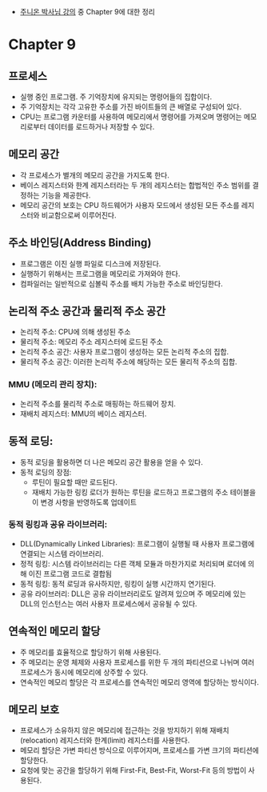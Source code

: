 - [주니온 박사님 강의](https://www.inflearn.com/course/%EC%9A%B4%EC%98%81%EC%B2%B4%EC%A0%9C-%EA%B3%B5%EB%A3%A1%EC%B1%85-%EC%A0%84%EA%B3%B5%EA%B0%95%EC%9D%98#curriculum) 중 Chapter 9에 대한 정리

# Chapter 9
## 프로세스
- 실행 중인 프로그램. 주 기억장치에 유지되는 명령어들의 집합이다. 
- 주 기억장치는 각각 고유한 주소를 가진 바이트들의 큰 배열로 구성되어 있다. 
- CPU는 프로그램 카운터를 사용하여 메모리에서 명령어를 가져오며 명령어는 메모리로부터 데이터를 로드하거나 저장할 수 있다.

## 메모리 공간
- 각 프로세스가 별개의 메모리 공간을 가지도록 한다.
- 베이스 레지스터와 한계 레지스터라는 두 개의 레지스터는 합법적인 주소 범위를 결정하는 기능을 제공한다.
- 메모리 공간의 보호는 CPU 하드웨어가 사용자 모드에서 생성된 모든 주소를 레지스터와 비교함으로써 이루어진다.

## 주소 바인딩(Address Binding)
- 프로그램은 이진 실행 파일로 디스크에 저장된다.
- 실행하기 위해서는 프로그램을 메모리로 가져와야 한다.
- 컴파일러는 일반적으로 심볼릭 주소를 배치 가능한 주소로 바인딩한다.

## 논리적 주소 공간과 물리적 주소 공간
- 논리적 주소: CPU에 의해 생성된 주소
- 물리적 주소: 메모리 주소 레지스터에 로드된 주소
- 논리적 주소 공간: 사용자 프로그램이 생성하는 모든 논리적 주소의 집합.
- 물리적 주소 공간: 이러한 논리적 주소에 해당하는 모든 물리적 주소의 집합.

### MMU (메모리 관리 장치):
- 논리적 주소를 물리적 주소로 매핑하는 하드웨어 장치.
- 재배치 레지스터: MMU의 베이스 레지스터.

## 동적 로딩:
- 동적 로딩을 활용하면 더 나은 메모리 공간 활용을 얻을 수 있다.
- 동적 로딩의 장점:
  - 루틴이 필요할 때만 로드된다.
  - 재배치 가능한 링킹 로더가 원하는 루틴을 로드하고 프로그램의 주소 테이블을 이 변경 사항을 반영하도록 업데이트

### 동적 링킹과 공유 라이브러리:
- DLL(Dynamically Linked Libraries): 프로그램이 실행될 때 사용자 프로그램에 연결되는 시스템 라이브러리.
- 정적 링킹: 시스템 라이브러리는 다른 객체 모듈과 마찬가지로 처리되며 로더에 의해 이진 프로그램 코드로 결합됨
- 동적 링킹: 동적 로딩과 유사하지만, 링킹이 실행 시간까지 연기된다. 
- 공유 라이브러리: DLL은 공유 라이브러리로도 알려져 있으며 주 메모리에 있는 DLL의 인스턴스는 여러 사용자 프로세스에서 공유될 수 있다.

## 연속적인 메모리 할당
- 주 메모리를 효율적으로 할당하기 위해 사용된다.
- 주 메모리는 운영 체제와 사용자 프로세스를 위한 두 개의 파티션으로 나뉘며 여러 프로세스가 동시에 메모리에 상주할 수 있다. 
- 연속적인 메모리 할당은 각 프로세스를 연속적인 메모리 영역에 할당하는 방식이다.

## 메모리 보호
- 프로세스가 소유하지 않은 메모리에 접근하는 것을 방지하기 위해 재배치(relocation) 레지스터와 한계(limit) 레지스터를 사용한다.
- 메모리 할당은 가변 파티션 방식으로 이루어지며, 프로세스를 가변 크기의 파티션에 할당한다.
- 요청에 맞는 공간을 할당하기 위해 First-Fit, Best-Fit, Worst-Fit 등의 방법이 사용된다.


